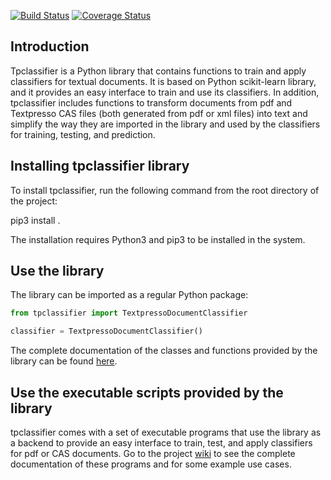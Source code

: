 [![Build Status](https://travis-ci.org/valearna/tpclassifier.svg?branch=master)](https://travis-ci.org/valearna/tpclassifier) [![Coverage Status](https://coveralls.io/repos/github/valearna/tpclassifier/badge.svg?branch=master)](https://coveralls.io/github/valearna/tpclassifier?branch=master)

## Introduction

Tpclassifier is a Python library that contains functions to train and apply classifiers for textual documents. It is
based on Python scikit-learn library, and it provides an easy interface to train and use its classifiers. In addition,
tpclassifier includes functions to transform documents from pdf and Textpresso CAS files (both generated from pdf or xml
files) into text and simplify the way they are imported in the library and used by the classifiers for training,
testing, and prediction.

## Installing tpclassifier library

To install tpclassifier, run the following command from the root directory of the project:

pip3 install .

The installation requires Python3 and pip3 to be installed in the system.

## Use the library

The library can be imported as a regular Python package:
```python
from tpclassifier import TextpressoDocumentClassifier

classifier = TextpressoDocumentClassifier()
```

The complete documentation of the classes and functions provided by the library can be found
[here](http://tpclassifier.readthedocs.io/en/latest/).

## Use the executable scripts provided by the library

tpclassifier comes with a set of executable programs that use the library as a backend to provide an easy interface
to train, test, and apply classifiers for pdf or CAS documents. Go to the project
[wiki](https://github.com/valearna/tpclassifer/wiki) to see the complete documentation of these programs and for some
example use cases.
